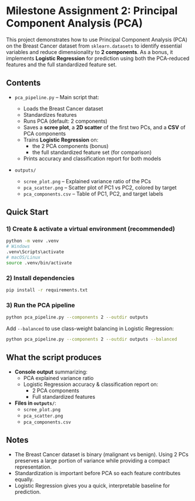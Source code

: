 
# Milestone Assignment 2: Principal Component Analysis (PCA)

This project demonstrates how to use Principal Component Analysis (PCA) on the Breast Cancer dataset from `sklearn.datasets` to identify essential variables and reduce dimensionality to **2 components**. As a bonus, it implements **Logistic Regression** for prediction using both the PCA-reduced features and the full standardized feature set.

## Contents
- `pca_pipeline.py` – Main script that:
  - Loads the Breast Cancer dataset
  - Standardizes features
  - Runs PCA (default: 2 components)
  - Saves a **scree plot**, a **2D scatter** of the first two PCs, and a **CSV** of PCA components
  - Trains **Logistic Regression** on:
    - the 2 PCA components (bonus)
    - the full standardized feature set (for comparison)
  - Prints accuracy and classification report for both models

- `outputs/`
  - `scree_plot.png` – Explained variance ratio of the PCs
  - `pca_scatter.png` – Scatter plot of PC1 vs PC2, colored by target
  - `pca_components.csv` – Table of PC1, PC2, and target labels

## Quick Start

### 1) Create & activate a virtual environment (recommended)
```bash
python -m venv .venv
# Windows
.venv\Scripts\activate
# macOS/Linux
source .venv/bin/activate
```

### 2) Install dependencies
```bash
pip install -r requirements.txt
```

### 3) Run the PCA pipeline
```bash
python pca_pipeline.py --components 2 --outdir outputs
```

Add `--balanced` to use class-weight balancing in Logistic Regression:
```bash
python pca_pipeline.py --components 2 --outdir outputs --balanced
```

## What the script produces
- **Console output** summarizing:
  - PCA explained variance ratio
  - Logistic Regression accuracy & classification report on:
    - 2 PCA components
    - Full standardized features
- **Files in `outputs/`**:
  - `scree_plot.png`
  - `pca_scatter.png`
  - `pca_components.csv`

## Notes
- The Breast Cancer dataset is binary (malignant vs benign). Using 2 PCs preserves a large portion of variance while providing a compact representation.
- Standardization is important before PCA so each feature contributes equally.
- Logistic Regression gives you a quick, interpretable baseline for prediction.

